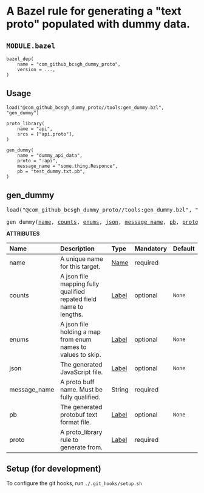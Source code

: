 <!-- Generated with Stardoc: http://skydoc.bazel.build -->

# A Bazel rule for generating a "text proto" populated with dummy data.

## `MODULE.bazel`

```
bazel_dep(
    name = "com_github_bcsgh_dummy_proto",
    version = ...,
)
```

## Usage

```
load("@com_github_bcsgh_dummy_proto//tools:gen_dummy.bzl", "gen_dummy")

proto_library(
    name = "api",
    srcs = ["api.proto"],
)

gen_dummy(
    name = "dummy_api_data",
    proto = ":api",
    message_name = "some.thing.Responce",
    pb = "test_dummy.txt.pb",
)
```

<a id="gen_dummy"></a>

## gen_dummy

<pre>
load("@com_github_bcsgh_dummy_proto//tools:gen_dummy.bzl", "gen_dummy")

gen_dummy(<a href="#gen_dummy-name">name</a>, <a href="#gen_dummy-counts">counts</a>, <a href="#gen_dummy-enums">enums</a>, <a href="#gen_dummy-json">json</a>, <a href="#gen_dummy-message_name">message_name</a>, <a href="#gen_dummy-pb">pb</a>, <a href="#gen_dummy-proto">proto</a>)
</pre>



**ATTRIBUTES**


| Name  | Description | Type | Mandatory | Default |
| :------------- | :------------- | :------------- | :------------- | :------------- |
| <a id="gen_dummy-name"></a>name |  A unique name for this target.   | <a href="https://bazel.build/concepts/labels#target-names">Name</a> | required |  |
| <a id="gen_dummy-counts"></a>counts |  A json file mapping fully qualified repated field name to lengths.   | <a href="https://bazel.build/concepts/labels">Label</a> | optional |  `None`  |
| <a id="gen_dummy-enums"></a>enums |  A json file holding a map from enum names to values to skip.   | <a href="https://bazel.build/concepts/labels">Label</a> | optional |  `None`  |
| <a id="gen_dummy-json"></a>json |  The generated JavaScript file.   | <a href="https://bazel.build/concepts/labels">Label</a> | optional |  `None`  |
| <a id="gen_dummy-message_name"></a>message_name |  A proto buff name. Must be fully qualified.   | String | required |  |
| <a id="gen_dummy-pb"></a>pb |  The generated protobuf text format file.   | <a href="https://bazel.build/concepts/labels">Label</a> | optional |  `None`  |
| <a id="gen_dummy-proto"></a>proto |  A proto_library rule to generate from.   | <a href="https://bazel.build/concepts/labels">Label</a> | required |  |


## Setup (for development)
To configure the git hooks, run `./.git_hooks/setup.sh`
